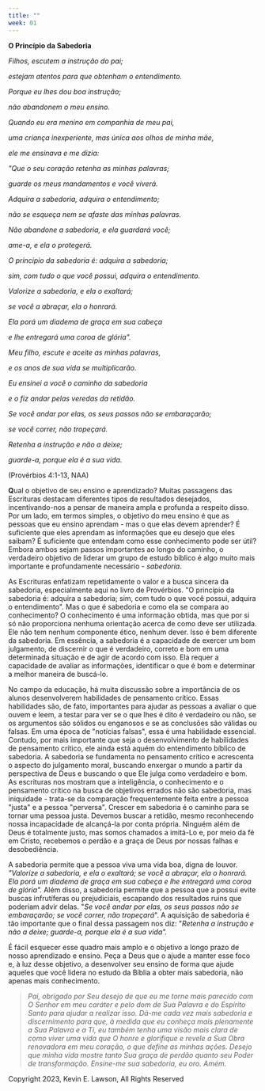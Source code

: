 ```yaml
---
title: ""
week: 01
---
```


**O Princípio da Sabedoria**

*Filhos, escutem a instrução do pai;*

*estejam atentos para que obtenham o entendimento.*

*Porque eu lhes dou boa instrução;*

*não abandonem o meu ensino.*

*Quando eu era menino em companhia de meu pai,*

*uma criança inexperiente, mas única aos olhos de minha mãe,*

*ele me ensinava e me dizia:*

*"Que o seu coração retenha as minhas palavras;*

*guarde os meus mandamentos e você viverá.*

*Adquira a sabedoria, adquira o entendimento;*

*não se esqueça nem se afaste das minhas palavras.*

*Não abandone a sabedoria, e ela guardará você;*

*ame-a, e ela o protegerá.*

*O princípio da sabedoria é: adquira a sabedoria;*

*sim, com tudo o que você possui, adquira o entendimento.*

*Valorize a sabedoria, e ela o exaltará;*

*se você a abraçar, ela o honrará.*

*Ela porá um diadema de graça em sua cabeça*

*e lhe entregará uma coroa de glória".*

*Meu filho, escute e aceite as minhas palavras,*

*e os anos de sua vida se multiplicarão.*

*Eu ensinei a você o caminho da sabedoria*

*e o fiz andar pelas veredas da retidão.*

*Se você andar por elas, os seus passos não se embaraçarão;*

*se você correr, não tropeçará.*

*Retenha a instrução e não a deixe;*

*guarde-a, porque ela é a sua vida.*

(Provérbios 4:1-13, NAA)

**Q**ual o objetivo de seu ensino e aprendizado? Muitas passagens das
Escrituras destacam diferentes tipos de resultados desejados,
incentivando-nos a pensar de maneira ampla e profunda a respeito disso.
Por um lado, em termos simples, o objetivo do meu ensino é que as
pessoas que eu ensino aprendam - mas o que elas devem aprender? É
suficiente que eles aprendam as informações que eu desejo que eles
saibam? É suficiente que entendam como esse conhecimento pode ser útil?
Embora ambos sejam passos importantes ao longo do caminho, o verdadeiro
objetivo de liderar um grupo de estudo bíblico é algo muito mais
importante e profundamente necessário - *sabedoria*.

As Escrituras enfatizam repetidamente o valor e a busca sincera da
sabedoria, especialmente aqui no livro de Provérbios. "O princípio da
sabedoria é: adquira a sabedoria; sim, com tudo o que você possui,
adquira o entendimento". Mas o que é sabedoria e como ela se compara ao
conhecimento? O conhecimento é uma informação obtida, mas que por si só
não proporciona nenhuma orientação acerca de como deve ser utilizada.
Ele não tem nenhum componente ético, nenhum dever. Isso é bem diferente
da sabedoria. Em essência, a sabedoria é a capacidade de exercer um bom
julgamento, de discernir o que é verdadeiro, correto e bom em uma
determinada situação e de agir de acordo com isso. Ela requer a
capacidade de avaliar as informações, identificar o que é bom e
determinar a melhor maneira de buscá-lo.

No campo da educação, há muita discussão sobre a importância de os
alunos desenvolverem habilidades de pensamento crítico. Essas
habilidades são, de fato, importantes para ajudar as pessoas a avaliar o
que ouvem e leem, a testar para ver se o que lhes é dito é verdadeiro ou
não, se os argumentos são sólidos ou enganosos e se as conclusões são
válidas ou falsas. Em uma época de "notícias falsas", essa é uma
habilidade essencial. Contudo, por mais importante que seja o
desenvolvimento de habilidades de pensamento crítico, ele ainda está
aquém do entendimento bíblico de sabedoria. A sabedoria se fundamenta no
pensamento crítico e acrescenta o aspecto do julgamento moral, buscando
enxergar o mundo a partir da perspectiva de Deus e buscando o que Ele
julga como verdadeiro e bom. As escrituras nos mostram que a
inteligência, o conhecimento e o pensamento crítico na busca de
objetivos errados não são sabedoria, mas iniquidade - trata-se da
comparação frequentemente feita entre a pessoa "justa" e a pessoa
"perversa". Crescer em sabedoria é o caminho para se tornar uma pessoa
justa. Devemos buscar a retidão, mesmo reconhecendo nossa incapacidade
de alcançá-la por conta própria. Ninguém além de Deus é totalmente
justo, mas somos chamados a imitá-Lo e, por meio da fé em Cristo,
recebemos o perdão e a graça de Deus por nossas falhas e desobediência.

A sabedoria permite que a pessoa viva uma vida boa, digna de louvor.
*"Valorize a sabedoria, e ela o exaltará; se você a abraçar, ela o
honrará. Ela porá um diadema de graça em sua cabeça e lhe entregará uma
coroa de glória".* Além disso, a sabedoria permite que a pessoa que a
possui evite buscas infrutíferas ou prejudiciais, escapando dos
resultados ruins que poderiam advir delas. "*Se você andar por elas, os
seus passos não se embaraçarão; se você correr, não tropeçará*". A
aquisição de sabedoria é tão importante que o final dessa passagem nos
diz: "*Retenha a instrução e não a deixe; guarde-a, porque ela é a sua
vida".*

É fácil esquecer esse quadro mais amplo e o objetivo a longo prazo de
nosso aprendizado e ensino. Peça a Deus que o ajude a manter esse foco
e, à luz desse objetivo, a desenvolver seu ensino de forma que ajude
aqueles que você lidera no estudo da Bíblia a obter mais sabedoria, não
apenas mais conhecimento.

> *Pai, obrigado por Seu desejo de que eu me torne mais parecido com O
> Senhor em meu caráter e pelo dom de Sua Palavra e do Espírito Santo
> para ajudar a realizar isso. Dá-me cada vez mais sabedoria e
> discernimento para que, à medida que eu conheça mais plenamente a Sua
> Palavra e a Ti, eu também tenha uma visão mais clara de como viver uma
> vida que O honre e glorifique e revele a Sua Obra renovadora em meu
> coração, o que define as minhas ações. Desejo que minha vida mostre
> tanto Sua graça de perdão quanto seu Poder de transformação. Ensine-me
> sua sabedoria, eu oro. Amém.*

Copyright 2023, Kevin E. Lawson, All Rights Reserved
